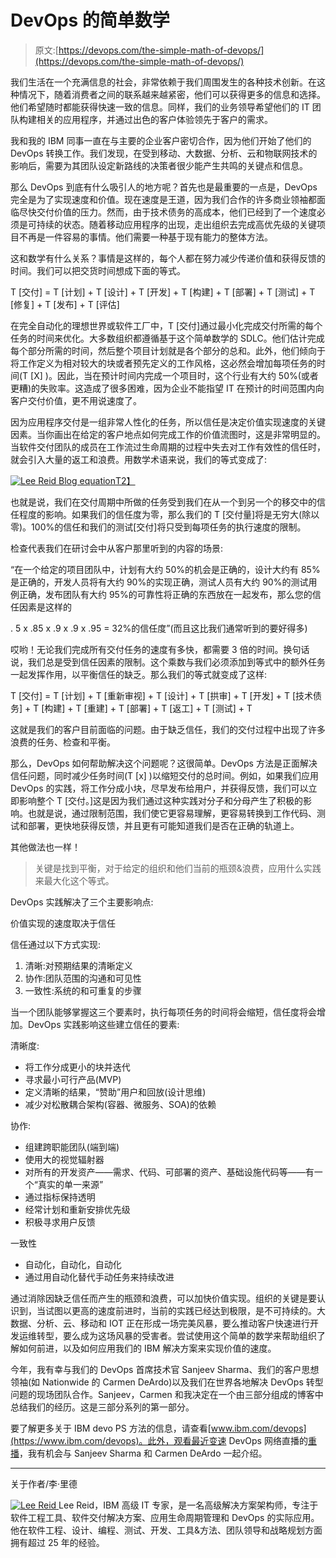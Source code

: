 # DevOps 的简单数学

> 原文:[https://devops.com/the-simple-math-of-devops/](https://devops.com/the-simple-math-of-devops/)

我们生活在一个充满信息的社会，非常依赖于我们周围发生的各种技术创新。在这种情况下，随着消费者之间的联系越来越紧密，他们可以获得更多的信息和选择。他们希望随时都能获得快速一致的信息。同样，我们的业务领导希望他们的 IT 团队构建相关的应用程序，并通过出色的客户体验领先于客户的需求。

我和我的 IBM 同事一直在与主要的企业客户密切合作，因为他们开始了他们的 DevOps 转换工作。我们发现，在受到移动、大数据、分析、云和物联网技术的影响后，需要为其团队设定新路线的决策者很少能产生共鸣的关键点和信息。

那么 DevOps 到底有什么吸引人的地方呢？首先也是最重要的一点是，DevOps 完全是为了实现速度和价值。现在速度是王道，因为我们合作的许多商业领袖都面临尽快交付价值的压力。然而，由于技术债务的高成本，他们已经到了一个速度必须是可持续的状态。随着移动应用程序的出现，走出组织去完成高优先级的关键项目不再是一件容易的事情。他们需要一种基于现有能力的整体方法。

这和数学有什么关系？事情是这样的，每个人都在努力减少传递价值和获得反馈的时间。我们可以把交货时间想成下面的等式。

T [交付] = T [计划] + T [设计] + T [开发] + T [构建] + T [部署] + T [测试] + T [修复] + T [发布] + T [评估]

在完全自动化的理想世界或软件工厂中，T [交付]通过最小化完成交付所需的每个任务的时间来优化。大多数组织都遵循基于这个简单数学的 SDLC。他们估计完成每个部分所需的时间，然后整个项目计划就是各个部分的总和。此外，他们倾向于将工作定义为相对较大的块或者预先定义的工作风格，这必然会增加每项任务的时间(T [X] )。因此，当在预计时间内完成一个项目时，这个行业有大约 50%(或者更糟)的失败率。这造成了很多困难，因为企业不能指望 IT 在预计的时间范围内向客户交付价值，更不用说速度了。

因为应用程序交付是一组非常人性化的任务，所以信任是决定价值实现速度的关键因素。当你画出在给定的客户地点如何完成工作的价值流图时，这是非常明显的。当软件交付团队的成员在工作流过生命周期的过程中失去对工作有效性的信任时，就会引入大量的返工和浪费。用数学术语来说，我们的等式变成了:

[![Lee Reid Blog equation](../Images/121424dd64542473362d78c31dc92c4c.png)T2】](https://devops.com/wp-content/uploads/2015/06/Lee-Reid-Blog-equation.png)

也就是说，我们在交付周期中所做的任务受到我们在从一个到另一个的移交中的信任程度的影响。如果我们的信任度为零，那么我们的 T [交付量]将是无穷大(除以零)。100%的信任和我们的测试[交付]将只受到每项任务的执行速度的限制。

检查代表我们在研讨会中从客户那里听到的内容的场景:

“在一个给定的项目团队中，计划有大约 50%的机会是正确的，设计大约有 85%是正确的，开发人员将有大约 90%的实现正确，测试人员有大约 90%的测试用例正确，发布团队有大约 95%的可靠性将正确的东西放在一起发布，那么您的信任因素是这样的

. 5 x .85 x .9 x .9 x .95 = 32%的信任度”(而且这比我们通常听到的要好得多)

哎哟！无论我们完成所有交付任务的速度有多快，都需要 3 倍的时间。换句话说，我们总是受到信任因素的限制。这个乘数与我们必须添加到等式中的额外任务一起发挥作用，以平衡信任的缺乏。那么我们的等式就变成了这样:

T [交付] = T [计划] + T [重新审视] + T [设计] + T [拱审] + T [开发] + T [技术债务] + T [构建] + T [重建] + T [部署] + T [返工] + T [测试] + T

这就是我们的客户目前面临的问题。由于缺乏信任，我们的交付过程中出现了许多浪费的任务、检查和平衡。

那么，DevOps 如何帮助解决这个问题呢？这很简单。DevOps 方法是正面解决信任问题，同时减少任务时间(T [x] )以缩短交付的总时间。例如，如果我们应用 DevOps 的实践，将工作分成小块，尽早发布给用户，并获得反馈，我们可以立即影响整个 T [交付。]这是因为我们通过这种实践对分子和分母产生了积极的影响。也就是说，通过限制范围，我们使它更容易理解，更容易转换到工作代码、测试和部署，更快地获得反馈，并且更有可能知道我们是否在正确的轨道上。

其他做法也一样！

> 关键是找到平衡，对于给定的组织和他们当前的瓶颈&浪费，应用什么实践来最大化这个等式。

DevOps 实践解决了三个主要影响点:

价值实现的速度取决于信任

信任通过以下方式实现:

1.  清晰:对预期结果的清晰定义
2.  协作:团队范围的沟通和可见性
3.  一致性:系统的和可重复的步骤

当一个团队能够掌握这三个要素时，执行每项任务的时间将会缩短，信任度将会增加。DevOps 实践影响这些建立信任的要素:

清晰度:

*   将工作分成更小的块并迭代
*   寻求最小可行产品(MVP)
*   定义清晰的结果，“赞助”用户和回放(设计思维)
*   减少对松散耦合架构(容器、微服务、SOA)的依赖

协作:

*   组建跨职能团队(端到端)
*   使用大的视觉辐射器
*   对所有的开发资产——需求、代码、可部署的资产、基础设施代码等——有一个“真实的单一来源”
*   通过指标保持透明
*   经常计划和重新安排优先级
*   积极寻求用户反馈

一致性

*   自动化，自动化，自动化
*   通过用自动化替代手动任务来持续改进

通过消除因缺乏信任而产生的瓶颈和浪费，可以加快价值实现。组织的关键是要认识到，当试图以更高的速度前进时，当前的实践已经达到极限，是不可持续的。大数据、分析、云、移动和 IOT 正在形成一场完美风暴，要么推动客户快速进行开发运维转型，要么成为这场风暴的受害者。尝试使用这个简单的数学来帮助组织了解如何前进，以及如何应用我们的 IBM 解决方案来实现价值的速度。

今年，我有幸与我们的 DevOps 首席技术官 Sanjeev Sharma、我们的客户思想领袖(如 Nationwide 的 Carmen DeArdo)以及我们在世界各地解决 DevOps 转型问题的现场团队合作。Sanjeev，Carmen 和我决定在一个由三部分组成的博客中总结我们的经历。这是三部分系列的第一部分。

要了解更多关于 IBM devo PS 方法的信息，请查看[www.ibm.com/devops](https://www.ibm.com/devops)。此外，观看最近变速 DevOps 网络直播的[重播](https://ibm.biz/devopswebcastondemand1)，我有机会与 Sanjeev Sharma 和 Carmen DeArdo 一起介绍。

* * *

关于作者/李·里德

[![Lee Reid](../Images/1cc22061bd06f22b99e717095a5c6c4a.png) ](https://devops.com/wp-content/uploads/2015/06/Lee-Reid.jpg) Lee Reid，IBM 高级 IT 专家，是一名高级解决方案架构师，专注于软件工程工具、软件交付解决方案、应用生命周期管理和 DevOps 的实际应用。他在软件工程、设计、编程、测试、开发、工具&方法、团队领导和战略规划方面拥有超过 25 年的经验。